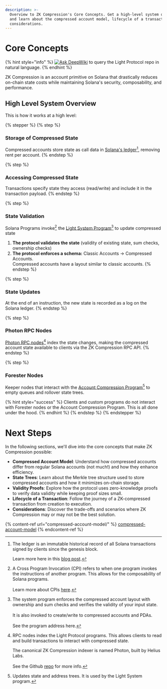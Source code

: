 ```yaml
---
description: >-
  Overview to ZK Compression's Core Concepts. Get a high-level system overview
  and learn about the compressed account model, lifecycle of a transaction, and
  considerations.
---
```


# Core Concepts

{% hint style="info" %}
[![Ask DeepWiki](https://deepwiki.com/badge.svg)](https://deepwiki.com/Lightprotocol/light-protocol) to query the Light Protocol repo in natural language.
{% endhint %}

ZK Compression is an account primitive on Solana that drastically reduces on-chain state costs while maintaining Solana's security, composability, and performance.

## High Level System Overview

This is how it works at a high level:

{% stepper %}
{% step %}
### **Storage of Compressed State**

Compressed accounts store state as call data in [Solana's ledger](#user-content-fn-1)[^1], removing rent per account.
{% endstep %}

{% step %}
### **Accessing Compressed State**

Transactions specify state they access (read/write) and include it in the transaction payload.
{% endstep %}

{% step %}
### **State Validation**

Solana Programs invoke[^2] the [Light System Program](#user-content-fn-3)[^3] to update compressed state

1. **The protocol validates the state** (validity of existing state, sum checks, ownership checks)
2. **The protocol enforces a schema:** Classic Accounts → Compressed Accounts.\
   Compressed accounts have a layout similar to classic accounts.
{% endstep %}

{% step %}
### **State Updates**

At the end of an instruction, the new state is recorded as a log on the Solana ledger.
{% endstep %}

{% step %}
### **Photon RPC Nodes**

[Photon RPC nodes](#user-content-fn-4)[^4] index the state changes, making the compressed account state available to clients via the ZK Compression RPC API.
{% endstep %}

{% step %}
### Forester Nodes

Keeper nodes that interact with the [Account Compression Program](#user-content-fn-5)[^5] to empty queues and rollover state trees.

{% hint style="success" %}
Clients and custom programs do not interact with Forester nodes or the Account Compression Program. This is all done under the hood.
{% endhint %}
{% endstep %}
{% endstepper %}

# Next Steps

In the following sections, we'll dive into the core concepts that make ZK Compression possible:

* **Compressed Account Model**: Understand how compressed accounts differ from regular Solana accounts (not much!) and how they enhance efficiency.
* **State Trees**: Learn about the Merkle tree structure used to store compressed accounts and how it minimizes on-chain storage.
* **Validity Proofs**: Explore how the protocol uses zero-knowledge proofs to verify data validity while keeping proof sizes small.
* **Lifecycle of a Transaction**: Follow the journey of a ZK-compressed transaction from creation to execution.
* **Considerations**: Discover the trade-offs and scenarios where ZK Compression may or may not be the best solution.

{% content-ref url="compressed-account-model/" %}
[compressed-account-model](compressed-account-model/)
{% endcontent-ref %}

[^1]: The ledger is an immutable historical record of all Solana transactions signed by clients since the genesis block.

    Learn more here in this [blog post](https://www.helius.dev/blog/all-you-need-to-know-about-compression-on-solana#state-vs-ledger).

[^2]: A Cross Program Invocation (CPI) refers to when one program invokes the instructions of another program. This allows for the composability of Solana programs.\
    \
    Learn more about CPIs [here](https://solana.com/docs/core/cpi).

[^3]: The system program enforces the compressed account layout with ownership and sum checks and verifies the validity of your input state.\
    \
    It is also invoked to create/write to compressed accounts and PDAs.\
    \
    See the program address here.

[^4]: RPC nodes index the Light Protocol programs. This allows clients to read and build transactions to interact with compressed state.

    The canonical ZK Compression indexer is named Photon, built by Helius Labs.\
    \
    See the Github [repo](https://github.com/helius-labs/photon) for more info.

[^5]: Updates state and address trees. It is used by the Light System program.
